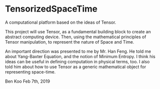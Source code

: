 # TensorizedSpaceTime
A computational platform based on the ideas of Tensor.

This project will use Tensor, as a fundamental building block to create an abstract computing device. Then, using the mathematical principles of Tensor manipulation, to represent the nature of Space and Time.

An important direction was presented to me by Mr. Han Feng. He told me about Yang-Baxter Equation, and the notion of Minimum Entropy. I think his ideas can be useful in defining computation in physical terms, too. I also told him about how to use Tensor as a generic mathematical object for representing space-time.

Ben Koo 
Feb 7th, 2019
